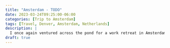 ```yaml
---
title: "Amsterdam - TODO"
date: 2023-03-24T09:25:00-06:00
categories: [Trip to Amsterdam]
tags: [Travel, Denver, Amsterdam, Netherlands]
description: |
  I once again ventured across the pond for a work retreat in Amsterdam.
draft: true
---
```

